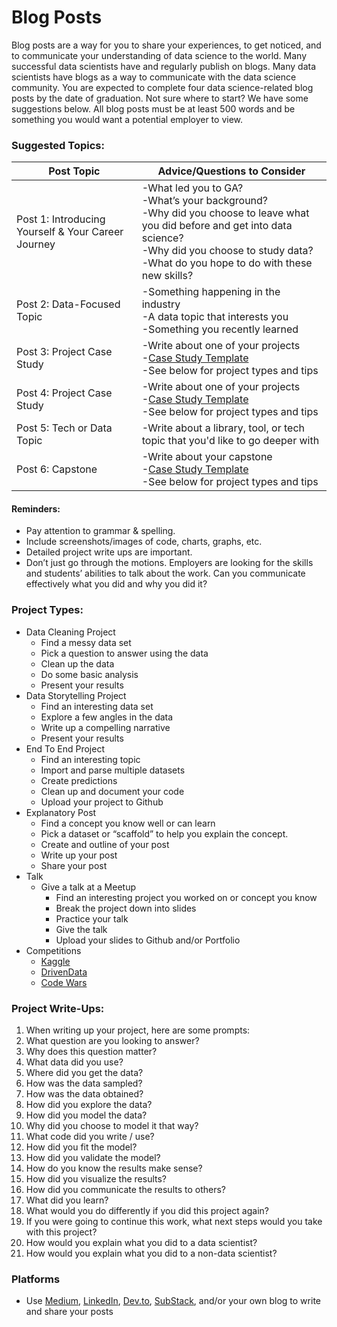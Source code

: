 # Blog Posts

Blog posts are a way for you to share your experiences, to get noticed, and to communicate your understanding of data science to the world. Many successful data scientists have and regularly publish on blogs. Many data scientists have blogs as a way to communicate with the data science community. You are expected to complete four data science-related blog posts by the date of graduation. Not sure where to start? We have some suggestions below. All blog posts must be at least 500 words and be something you would want a potential employer to view. 

### Suggested Topics:

| Post Topic                                         | Advice/Questions to Consider                                                                                                                                                                                                    |
| -------------------------------------------------- | ------------------------------------------------------------------------------------------------------------------------------------------------------------------------------------------------------------------------------- |
| Post 1: Introducing Yourself & Your Career Journey | -What led you to GA? <br> -What’s your background? <br> -Why did you choose to leave what you did before and get into data science? <br> -Why did you choose to study data? <br> -What do you hope to do with these new skills? |
| Post 2: Data-Focused Topic                         | -Something happening in the industry <br> -A data topic that interests you <br> -Something you recently learned                                                                             |
| Post 3: Project Case Study                         | -Write about one of your projects <br> -[Case Study Template](https://docs.google.com/document/d/1rcCFMerQejH9ZwLm8T5xJWbDvjjWKCyULJUg0e2uqa8/edit) <br> -See below for project types and tips                         |
| Post 4: Project Case Study                         | -Write about one of your projects <br> -[Case Study Template](https://docs.google.com/document/d/1rcCFMerQejH9ZwLm8T5xJWbDvjjWKCyULJUg0e2uqa8/edit) <br> -See below for project types and tips                         |
| Post 5: Tech or Data Topic                         | -Write about a library, tool, or tech topic that you'd like to go deeper with 
| Post 6: Capstone                         | -Write about your capstone <br> -[Case Study Template](https://docs.google.com/document/d/1rcCFMerQejH9ZwLm8T5xJWbDvjjWKCyULJUg0e2uqa8/edit) <br> -See below for project types and tips                         |


#### Reminders: 
- Pay attention to grammar & spelling. 
- Include screenshots/images of code, charts, graphs, etc. 
- Detailed project write ups are important.
- Don’t just go through the motions. Employers are looking for the skills and students’ abilities to talk about the work. Can you communicate effectively what you did and why you did it? 

### Project Types:
- Data Cleaning Project
  - Find a messy data set
  - Pick a question to answer using the data
  - Clean up the data
  - Do some basic analysis
  - Present your results
- Data Storytelling Project
  - Find an interesting data set
  - Explore a few angles in the data
  - Write up a compelling narrative
  - Present your results
- End To End Project
  - Find an interesting topic
  - Import and parse multiple datasets
  - Create predictions
  - Clean up and document your code
  - Upload your project to Github
- Explanatory Post
  - Find a concept you know well or can learn
  - Pick a dataset or “scaffold” to help you explain the concept.
  - Create and outline of your post
  - Write up your post
  - Share your post
- Talk
  - Give a talk at a Meetup
    - Find an interesting project you worked on or concept you know
    - Break the project down into slides
    - Practice your talk
    - Give the talk
    - Upload your slides to Github and/or Portfolio
- Competitions
  - [Kaggle](https://www.kaggle.com)
  - [DrivenData](https://www.drivendata.org)
  - [Code Wars](www.codewars.com)

### Project Write-Ups:
1. When writing up your project, here are some prompts: 
2. What question are you looking to answer?
3. Why does this question matter?
4. What data did you use?
5. Where did you get the data?
6. How was the data sampled?
7. How was the data obtained?
8. How did you explore the data?
9. How did you model the data?
10. Why did you choose to model it that way?
11. What code did you write / use?
12. How did you fit the model?
13. How did you validate the model?
14. How do you know the results make sense?
15. How did you visualize the results?
16. How did you communicate the results to others?
17. What did you learn?
18. What would you do differently if you did this project again?
19. If you were going to continue this work, what next steps would you take with this project?
20. How would you explain what you did to a data scientist?
21. How would you explain what you did to a non-data scientist?

### Platforms
- Use [Medium](https://medium.com/), [LinkedIn](https://www.linkedin.com/feed/), [Dev.to](https://dev.to/),  [SubStack](https://substack.com/), and/or your own blog to write and share your posts

